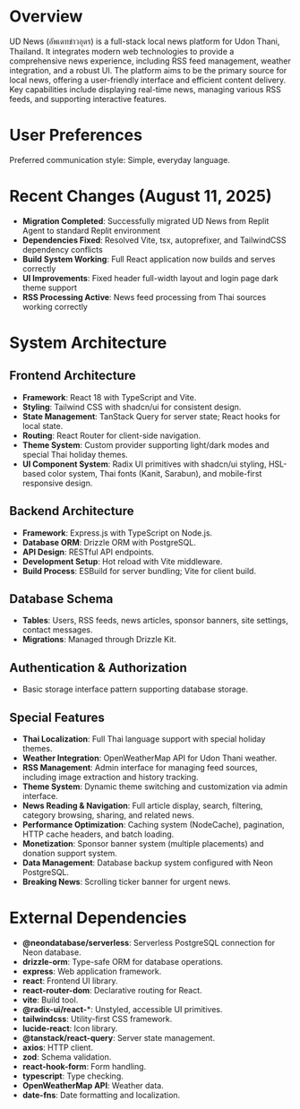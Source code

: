 # Overview

UD News (อัพเดทข่าวอุดร) is a full-stack local news platform for Udon Thani, Thailand. It integrates modern web technologies to provide a comprehensive news experience, including RSS feed management, weather integration, and a robust UI. The platform aims to be the primary source for local news, offering a user-friendly interface and efficient content delivery. Key capabilities include displaying real-time news, managing various RSS feeds, and supporting interactive features.

# User Preferences

Preferred communication style: Simple, everyday language.

# Recent Changes (August 11, 2025)

- **Migration Completed**: Successfully migrated UD News from Replit Agent to standard Replit environment
- **Dependencies Fixed**: Resolved Vite, tsx, autoprefixer, and TailwindCSS dependency conflicts
- **Build System Working**: Full React application now builds and serves correctly
- **UI Improvements**: Fixed header full-width layout and login page dark theme support
- **RSS Processing Active**: News feed processing from Thai sources working correctly

# System Architecture

## Frontend Architecture
- **Framework**: React 18 with TypeScript and Vite.
- **Styling**: Tailwind CSS with shadcn/ui for consistent design.
- **State Management**: TanStack Query for server state; React hooks for local state.
- **Routing**: React Router for client-side navigation.
- **Theme System**: Custom provider supporting light/dark modes and special Thai holiday themes.
- **UI Component System**: Radix UI primitives with shadcn/ui styling, HSL-based color system, Thai fonts (Kanit, Sarabun), and mobile-first responsive design.

## Backend Architecture
- **Framework**: Express.js with TypeScript on Node.js.
- **Database ORM**: Drizzle ORM with PostgreSQL.
- **API Design**: RESTful API endpoints.
- **Development Setup**: Hot reload with Vite middleware.
- **Build Process**: ESBuild for server bundling; Vite for client build.

## Database Schema
- **Tables**: Users, RSS feeds, news articles, sponsor banners, site settings, contact messages.
- **Migrations**: Managed through Drizzle Kit.

## Authentication & Authorization
- Basic storage interface pattern supporting database storage.

## Special Features
- **Thai Localization**: Full Thai language support with special holiday themes.
- **Weather Integration**: OpenWeatherMap API for Udon Thani weather.
- **RSS Management**: Admin interface for managing feed sources, including image extraction and history tracking.
- **Theme System**: Dynamic theme switching and customization via admin interface.
- **News Reading & Navigation**: Full article display, search, filtering, category browsing, sharing, and related news.
- **Performance Optimization**: Caching system (NodeCache), pagination, HTTP cache headers, and batch loading.
- **Monetization**: Sponsor banner system (multiple placements) and donation support system.
- **Data Management**: Database backup system configured with Neon PostgreSQL.
- **Breaking News**: Scrolling ticker banner for urgent news.

# External Dependencies

- **@neondatabase/serverless**: Serverless PostgreSQL connection for Neon database.
- **drizzle-orm**: Type-safe ORM for database operations.
- **express**: Web application framework.
- **react**: Frontend UI library.
- **react-router-dom**: Declarative routing for React.
- **vite**: Build tool.
- **@radix-ui/react-***: Unstyled, accessible UI primitives.
- **tailwindcss**: Utility-first CSS framework.
- **lucide-react**: Icon library.
- **@tanstack/react-query**: Server state management.
- **axios**: HTTP client.
- **zod**: Schema validation.
- **react-hook-form**: Form handling.
- **typescript**: Type checking.
- **OpenWeatherMap API**: Weather data.
- **date-fns**: Date formatting and localization.